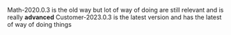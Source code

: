 Math-2020.0.3 is the old way but lot of way of doing are still relevant and is really **advanced**
Customer-2023.0.3 is the latest version and has the latest of way of doing things
